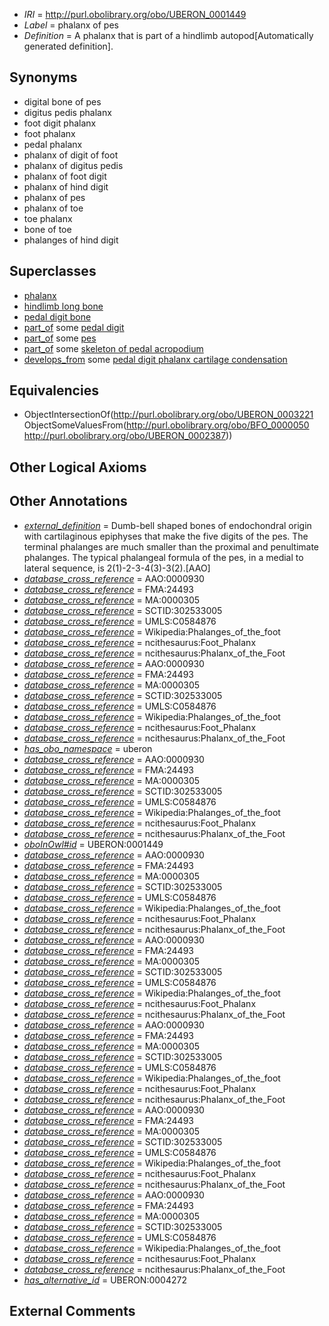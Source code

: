  * *IRI* = http://purl.obolibrary.org/obo/UBERON_0001449
 * *Label* = phalanx of pes
 * *Definition* = A phalanx that is part of a hindlimb autopod[Automatically generated definition].

## Synonyms

 * digital bone of pes
 * digitus pedis phalanx
 * foot digit phalanx
 * foot phalanx
 * pedal phalanx
 * phalanx of digit of foot
 * phalanx of digitus pedis
 * phalanx of foot digit
 * phalanx of hind digit
 * phalanx of pes
 * phalanx of toe
 * toe phalanx
 * bone of toe
 * phalanges of hind digit

## Superclasses

 * [phalanx](../../UBERON/21/UBERON_0003221.md)
 * [hindlimb long bone](../../UBERON/08/UBERON_0003608.md)
 * [pedal digit bone](../../UBERON/48/UBERON_0004248.md)
 * [part_of](../../BFO/50/BFO_0000050.md) some [pedal digit](../../UBERON/66/UBERON_0001466.md)
 * [part_of](../../BFO/50/BFO_0000050.md) some [pes](../../UBERON/87/UBERON_0002387.md)
 * [part_of](../../BFO/50/BFO_0000050.md) some [skeleton of pedal acropodium](../../UBERON/96/UBERON_0010696.md)
 * [develops_from](../../RO/02/RO_0002202.md) some [pedal digit phalanx cartilage condensation](../../UBERON/85/UBERON_0010685.md)

## Equivalencies

 * ObjectIntersectionOf(<http://purl.obolibrary.org/obo/UBERON_0003221> ObjectSomeValuesFrom(<http://purl.obolibrary.org/obo/BFO_0000050> <http://purl.obolibrary.org/obo/UBERON_0002387>))

## Other Logical Axioms


## Other Annotations

 * *[external_definition](../../UBPROP/01/UBPROP_0000001.md)* = Dumb-bell shaped bones of endochondral origin with cartilaginous epiphyses that make the five digits of the pes. The terminal phalanges are much smaller than the proximal and penultimate phalanges. The typical phalangeal formula of the pes, in a medial to lateral sequence, is 2(1)-2-3-4(3)-3(2).[AAO]
 * *[database_cross_reference](../../ef/oboInOwl#hasDbXref.md)* = AAO:0000930
 * *[database_cross_reference](../../ef/oboInOwl#hasDbXref.md)* = FMA:24493
 * *[database_cross_reference](../../ef/oboInOwl#hasDbXref.md)* = MA:0000305
 * *[database_cross_reference](../../ef/oboInOwl#hasDbXref.md)* = SCTID:302533005
 * *[database_cross_reference](../../ef/oboInOwl#hasDbXref.md)* = UMLS:C0584876
 * *[database_cross_reference](../../ef/oboInOwl#hasDbXref.md)* = Wikipedia:Phalanges_of_the_foot
 * *[database_cross_reference](../../ef/oboInOwl#hasDbXref.md)* = ncithesaurus:Foot_Phalanx
 * *[database_cross_reference](../../ef/oboInOwl#hasDbXref.md)* = ncithesaurus:Phalanx_of_the_Foot
 * *[database_cross_reference](../../ef/oboInOwl#hasDbXref.md)* = AAO:0000930
 * *[database_cross_reference](../../ef/oboInOwl#hasDbXref.md)* = FMA:24493
 * *[database_cross_reference](../../ef/oboInOwl#hasDbXref.md)* = MA:0000305
 * *[database_cross_reference](../../ef/oboInOwl#hasDbXref.md)* = SCTID:302533005
 * *[database_cross_reference](../../ef/oboInOwl#hasDbXref.md)* = UMLS:C0584876
 * *[database_cross_reference](../../ef/oboInOwl#hasDbXref.md)* = Wikipedia:Phalanges_of_the_foot
 * *[database_cross_reference](../../ef/oboInOwl#hasDbXref.md)* = ncithesaurus:Foot_Phalanx
 * *[database_cross_reference](../../ef/oboInOwl#hasDbXref.md)* = ncithesaurus:Phalanx_of_the_Foot
 * *[has_obo_namespace](../../ce/oboInOwl#hasOBONamespace.md)* = uberon
 * *[database_cross_reference](../../ef/oboInOwl#hasDbXref.md)* = AAO:0000930
 * *[database_cross_reference](../../ef/oboInOwl#hasDbXref.md)* = FMA:24493
 * *[database_cross_reference](../../ef/oboInOwl#hasDbXref.md)* = MA:0000305
 * *[database_cross_reference](../../ef/oboInOwl#hasDbXref.md)* = SCTID:302533005
 * *[database_cross_reference](../../ef/oboInOwl#hasDbXref.md)* = UMLS:C0584876
 * *[database_cross_reference](../../ef/oboInOwl#hasDbXref.md)* = Wikipedia:Phalanges_of_the_foot
 * *[database_cross_reference](../../ef/oboInOwl#hasDbXref.md)* = ncithesaurus:Foot_Phalanx
 * *[database_cross_reference](../../ef/oboInOwl#hasDbXref.md)* = ncithesaurus:Phalanx_of_the_Foot
 * *[oboInOwl#id](../../id/oboInOwl#id.md)* = UBERON:0001449
 * *[database_cross_reference](../../ef/oboInOwl#hasDbXref.md)* = AAO:0000930
 * *[database_cross_reference](../../ef/oboInOwl#hasDbXref.md)* = FMA:24493
 * *[database_cross_reference](../../ef/oboInOwl#hasDbXref.md)* = MA:0000305
 * *[database_cross_reference](../../ef/oboInOwl#hasDbXref.md)* = SCTID:302533005
 * *[database_cross_reference](../../ef/oboInOwl#hasDbXref.md)* = UMLS:C0584876
 * *[database_cross_reference](../../ef/oboInOwl#hasDbXref.md)* = Wikipedia:Phalanges_of_the_foot
 * *[database_cross_reference](../../ef/oboInOwl#hasDbXref.md)* = ncithesaurus:Foot_Phalanx
 * *[database_cross_reference](../../ef/oboInOwl#hasDbXref.md)* = ncithesaurus:Phalanx_of_the_Foot
 * *[database_cross_reference](../../ef/oboInOwl#hasDbXref.md)* = AAO:0000930
 * *[database_cross_reference](../../ef/oboInOwl#hasDbXref.md)* = FMA:24493
 * *[database_cross_reference](../../ef/oboInOwl#hasDbXref.md)* = MA:0000305
 * *[database_cross_reference](../../ef/oboInOwl#hasDbXref.md)* = SCTID:302533005
 * *[database_cross_reference](../../ef/oboInOwl#hasDbXref.md)* = UMLS:C0584876
 * *[database_cross_reference](../../ef/oboInOwl#hasDbXref.md)* = Wikipedia:Phalanges_of_the_foot
 * *[database_cross_reference](../../ef/oboInOwl#hasDbXref.md)* = ncithesaurus:Foot_Phalanx
 * *[database_cross_reference](../../ef/oboInOwl#hasDbXref.md)* = ncithesaurus:Phalanx_of_the_Foot
 * *[database_cross_reference](../../ef/oboInOwl#hasDbXref.md)* = AAO:0000930
 * *[database_cross_reference](../../ef/oboInOwl#hasDbXref.md)* = FMA:24493
 * *[database_cross_reference](../../ef/oboInOwl#hasDbXref.md)* = MA:0000305
 * *[database_cross_reference](../../ef/oboInOwl#hasDbXref.md)* = SCTID:302533005
 * *[database_cross_reference](../../ef/oboInOwl#hasDbXref.md)* = UMLS:C0584876
 * *[database_cross_reference](../../ef/oboInOwl#hasDbXref.md)* = Wikipedia:Phalanges_of_the_foot
 * *[database_cross_reference](../../ef/oboInOwl#hasDbXref.md)* = ncithesaurus:Foot_Phalanx
 * *[database_cross_reference](../../ef/oboInOwl#hasDbXref.md)* = ncithesaurus:Phalanx_of_the_Foot
 * *[database_cross_reference](../../ef/oboInOwl#hasDbXref.md)* = AAO:0000930
 * *[database_cross_reference](../../ef/oboInOwl#hasDbXref.md)* = FMA:24493
 * *[database_cross_reference](../../ef/oboInOwl#hasDbXref.md)* = MA:0000305
 * *[database_cross_reference](../../ef/oboInOwl#hasDbXref.md)* = SCTID:302533005
 * *[database_cross_reference](../../ef/oboInOwl#hasDbXref.md)* = UMLS:C0584876
 * *[database_cross_reference](../../ef/oboInOwl#hasDbXref.md)* = Wikipedia:Phalanges_of_the_foot
 * *[database_cross_reference](../../ef/oboInOwl#hasDbXref.md)* = ncithesaurus:Foot_Phalanx
 * *[database_cross_reference](../../ef/oboInOwl#hasDbXref.md)* = ncithesaurus:Phalanx_of_the_Foot
 * *[database_cross_reference](../../ef/oboInOwl#hasDbXref.md)* = AAO:0000930
 * *[database_cross_reference](../../ef/oboInOwl#hasDbXref.md)* = FMA:24493
 * *[database_cross_reference](../../ef/oboInOwl#hasDbXref.md)* = MA:0000305
 * *[database_cross_reference](../../ef/oboInOwl#hasDbXref.md)* = SCTID:302533005
 * *[database_cross_reference](../../ef/oboInOwl#hasDbXref.md)* = UMLS:C0584876
 * *[database_cross_reference](../../ef/oboInOwl#hasDbXref.md)* = Wikipedia:Phalanges_of_the_foot
 * *[database_cross_reference](../../ef/oboInOwl#hasDbXref.md)* = ncithesaurus:Foot_Phalanx
 * *[database_cross_reference](../../ef/oboInOwl#hasDbXref.md)* = ncithesaurus:Phalanx_of_the_Foot
 * *[has_alternative_id](../../Id/oboInOwl#hasAlternativeId.md)* = UBERON:0004272

## External Comments

